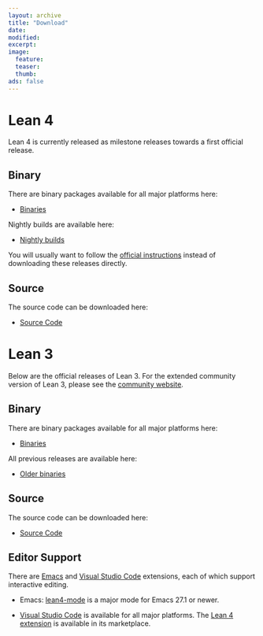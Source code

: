 ```yaml
---
layout: archive
title: "Download"
date:
modified:
excerpt:
image:
  feature:
  teaser:
  thumb:
ads: false
---
```


# Lean 4

Lean 4 is currently released as milestone releases towards a first official release.

## Binary

There are binary packages available for all major platforms here:

- [Binaries](https://github.com/leanprover/lean4/releases/latest)

Nightly builds are available here:

- [Nightly builds](https://github.com/leanprover/lean4-nightly/releases)

You will usually want to follow the [official instructions](https://leanprover.github.io/lean4/doc/quickstart.html) instead of downloading these releases directly.

## Source

The source code can be downloaded here:

- [Source Code](http://github.com/leanprover/lean4)

# Lean 3

Below are the official releases of Lean 3. For the extended community version of Lean 3, please see the [community website](https://leanprover-community.github.io/).

## Binary

There are binary packages available for all major platforms here:

- [Binaries](https://github.com/leanprover/lean/releases/latest)

All previous releases are available here:

- [Older binaries](https://github.com/leanprover/lean/releases)

## Source

The source code can be downloaded here:

- [Source Code](http://github.com/leanprover/lean)

## Editor Support

There are [Emacs](https://www.gnu.org/software/emacs/) and [Visual Studio Code](http://code.visualstudio.com) extensions, each of which support interactive editing.

- Emacs: [lean4-mode](https://github.com/leanprover/lean4-mode) is a major mode for Emacs 27.1 or newer.

- [Visual Studio Code](http://code.visualstudio.com) is available for all major platforms.
  The [Lean 4 extension](https://github.com/leanprover/vscode-lean4) is available in its marketplace.
